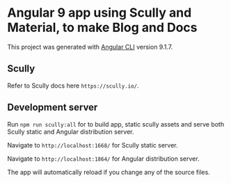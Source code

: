 # Angular 9 app using Scully and Material, to make Blog and Docs

This project was generated with [Angular CLI](https://github.com/angular/angular-cli) version 9.1.7.

## Scully

Refer to Scully docs here `https://scully.io/`. 

## Development server

Run `npm run scully:all` for to build app, static scully assets and serve both Scully static and Angular distribution server. 

Navigate to `http://localhost:1668/` for Scully static server.

Navigate to `http://localhost:1864/` for Angular distribution server. 

The app will automatically reload if you change any of the source files.

